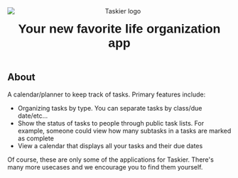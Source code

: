<style>
@import url('https://fonts.googleapis.com/css2?family=Quicksand:wght@700&display=swap');

h1 {
    font-family: 'Quicksand', sans-serif;
}
</style>

<div align="center" style="display: flex; flex-direction: column">
  <img src="./src/assets/images/logo.svg" title="Taskier logo">
  <h1 style='margin-top: 1rem;'>Your new favorite life organization app</h1>
</div>

## About
A calendar/planner to keep track of tasks. Primary features include:
- Organizing tasks by type. You can separate tasks by class/due date/etc...
- Show the status of tasks to people through public task lists. For example, someone could view how many subtasks in a tasks are marked as complete
- View a calendar that displays all your tasks and their due dates

Of course, these are only some of the applications for Taskier. There's many more usecases and we encourage you to find them yourself.